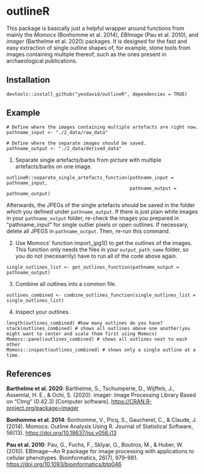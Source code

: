 # outlineR

This package is basically just a helpful wrapper around functions from mainly the _Momocs_ (Bonhomme et al. 2014), _EBImage_ (Pau et al. 2010), and _imager_ (Barthelme et al. 2020) packages. It is designed for the fast and easy extraction of single outline shapes of, for example, stone tools from images containing multiple thereof, such as the ones present in archaeological publications.


## Installation

```
devtools::install_github("yesdavid/outlineR", dependencies = TRUE)
```


## Example

```
# Define where the images containing multiple artefacts are right now.
pathname_input <- "./2_data/raw_data" 

# Define where the separate images should be saved.
pathname_output <- "./2_data/derived_data" 
```

1. Separate single artefacts/barbs from picture with multiple artefacts/barbs on one image.
```
outlineR::separate_single_artefacts_function(pathname_input = pathname_input, 
                                             pathname_output = pathname_output)
```
Afterwards, the JPEGs of the single artefacts should be saved in the folder which you defined under `pathname_output`. If there is just plain white images in your `pathname_output` folder, re-check the images you prepared in "pathname_input" for single outlier pixels or open outlines. If necessary, delete all JPEGS in `pathname_output`. Then, re-run this command.


2. Use Momocs' function import_jpg1() to get the outlines of the images. This function only needs the files in your `output_path_name` folder, so you do not (necesarrily) have to run all of the code above again.
```
single_outlines_list <- get_outlines_function(pathname_output = pathname_output)
```

3. Combine all outlines into a common file.
```
outlines_combined <- combine_outlines_function(single_outlines_list = single_outlines_list)
```

4. Inspect your outlines.
```
length(outlines_combined) #how many outlines do you have?
stack(outlines_combined) # shows all outlines above one another(you might want to center and scale them first using Momocs)
Momocs::panel(outlines_combined) # shows all outlines next to each other
Momocs::inspect(outlines_combined) # shows only a single outline at a time. 
```



## References

__Barthelme et al. 2020__: Barthelme, S., Tschumperle, D., Wijffels, J., Assemlal, H. E., & Ochi, S. (2020). imager: Image Processing Library Based on “CImg” (0.42.3) [Computer software]. https://CRAN.R-project.org/package=imager

__Bonhomme et al. 2014__: Bonhomme, V., Picq, S., Gaucherel, C., & Claude, J. (2014). Momocs: Outline Analysis Using R. Journal of Statistical Software, 56(13). https://doi.org/10.18637/jss.v056.i13

__Pau et al. 2010__: Pau, G., Fuchs, F., Sklyar, O., Boutros, M., & Huber, W. (2010). EBImage—An R package for image processing with applications to cellular phenotypes. Bioinformatics, 26(7), 979–981. https://doi.org/10.1093/bioinformatics/btq046





